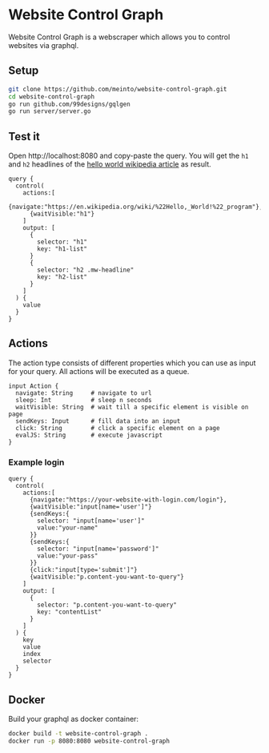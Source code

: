 # Website Control Graph

Website Control Graph is a webscraper which allows you to control websites via graphql.

## Setup

```bash
git clone https://github.com/meinto/website-control-graph.git
cd website-control-graph
go run github.com/99designs/gqlgen
go run server/server.go
```

## Test it

Open http://localhost:8080 and copy-paste the query. You will get the `h1` and `h2` headlines of the [hello world wikipedia article](https://en.wikipedia.org/wiki/%22Hello,_World!%22_program) as result.

```
query {
  control(
    actions:[
      {navigate:"https://en.wikipedia.org/wiki/%22Hello,_World!%22_program"},
      {waitVisible:"h1"}
    ]
    output: [
      {
        selector: "h1"
        key: "h1-list"
      }
      {
        selector: "h2 .mw-headline"
        key: "h2-list"
      }
    ]
  ) {
    value
  }
}
```

## Actions

The action type consists of different properties which you can use as input for your query. All actions will be executed as a queue.

```
input Action {
  navigate: String     # navigate to url
  sleep: Int           # sleep n seconds
  waitVisible: String  # wait till a specific element is visible on page
  sendKeys: Input      # fill data into an input
  click: String        # click a specific element on a page
  evalJS: String       # execute javascript
}
```

### Example login

```
query {
  control(
    actions:[
      {navigate:"https://your-website-with-login.com/login"},
      {waitVisible:"input[name='user']"}
      {sendKeys:{
        selector: "input[name='user']"
        value:"your-name"
      }}
      {sendKeys:{
        selector: "input[name='password']"
        value:"your-pass"
      }}
      {click:"input[type='submit']"}
      {waitVisible:"p.content-you-want-to-query"}
    ]
    output: [
      {
        selector: "p.content-you-want-to-query"
        key: "contentList"
      }
    ]
  ) {
    key
    value
    index
    selector
  }
}
```

## Docker

Build your graphql as docker container:

```bash
docker build -t website-control-graph .
docker run -p 8080:8080 website-control-graph
```



